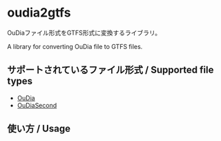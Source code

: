 # oudia2gtfs

OuDiaファイル形式をGTFS形式に変換するライブラリ。

A library for converting OuDia file to GTFS files.

## サポートされているファイル形式 / Supported file types

* [OuDia](http://take-okm.a.la9.jp/oudia/)
* [OuDiaSecond](http://oudiasecond.seesaa.net/)

## 使い方 / Usage
